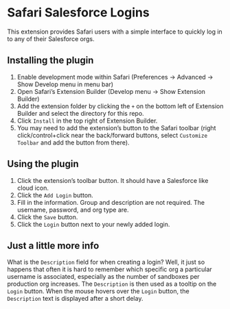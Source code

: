 # Safari Salesforce Logins

This extension provides Safari users with a simple interface to quickly log in to any of their Salesforce orgs.

## Installing the plugin
1.  Enable development mode within Safari (Preferences -> Advanced -> Show Develop menu in menu bar)
2.  Open Safari’s Extension Builder (Develop menu -> Show Extension Builder)
3.  Add the extension folder by clicking the `+` on the bottom left of Extension Builder and select the directory for this repo.
4.  Click `Install` in the top right of Extension Builder.
5.  You may need to add the extension’s button to the Safari toolbar (right click/control+click near the back/forward buttons, select `Customize Toolbar` and add the button from there).

## Using the plugin
1.  Click the extension’s toolbar button.  It should have a Salesforce like cloud icon.
2.  Click the `Add Login` button.
3.  Fill in the information.  Group and description are not required.  The username, password, and org type are.
4.  Click the `Save` button.
5.  Click the `Login` button next to your newly added login.

## Just a little more info
What is the `Description` field for when creating a login?  Well, it just so happens that often it is hard to remember which specific org a particular username is associated, especially as the number of sandboxes per production org increases.  The `Description` is then used as a tooltip on the `Login` button.  When the mouse hovers over the `Login` button, the `Description` text is displayed after a short delay.
